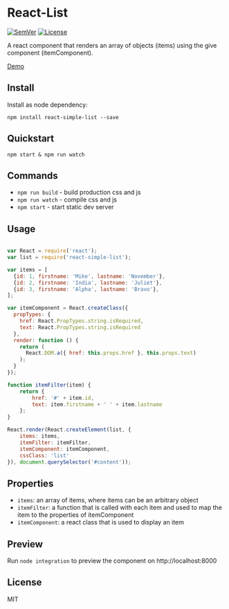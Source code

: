 # React-List

[![SemVer]](http://semver.org)
[![License]](https://github.com/tjunghans/react-list/blob/master/LICENCE)

A react component that renders an array of objects (items) using the give component (itemComponent).

[Demo](http://tangiblej.neocities.org/react-list-example.html)


## Install

Install as node dependency:

```
npm install react-simple-list --save
```


## Quickstart

```
npm start & npm run watch
```


## Commands

- `npm run build` - build production css and js
- `npm run watch` - compile css and js
- `npm start` - start static dev server


## Usage

```javascript

var React = require('react');
var list = require('react-simple-list');

var items = [
  {id: 1, firstname: 'Mike', lastname: 'November'},
  {id: 2, firstname: 'India', lastname: 'Juliet'},
  {id: 3, firstname: 'Alpha', lastname: 'Bravo'},
];

var itemComponent = React.createClass({
  propTypes: {
    href: React.PropTypes.string.isRequired,
    text: React.PropTypes.string.isRequired
  },
  render: function () {
    return (
      React.DOM.a({ href: this.props.href }, this.props.text)
    );
  }
});

function itemFilter(item) {
	return {
		href: '#' + item.id,
		text: item.firstname + ' ' + item.lastname
	};
}

React.render(React.createElement(list, {
	items: items,
	itemFilter: itemFilter,
	itemComponent: itemComponent,
	cssClass: 'list'
}), document.querySelector('#content'));

```


## Properties

- `items`: an array of items, where items can be an arbitrary object
- `itemFilter`: a function that is called with each item and used to map the item to the properties of itemComponent
- `itemComponent`: a react class that is used to display an item


## Preview

Run `node integration` to preview the component on http://localhost:8000


## License

MIT

[SemVer]: http://img.shields.io/:semver-%E2%9C%93-brightgreen.svg
[License]: http://img.shields.io/npm/l/mochify.svg


